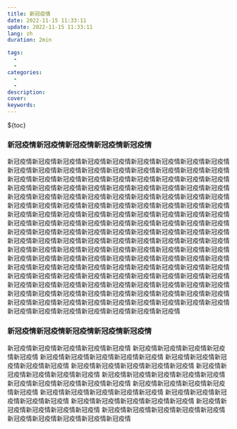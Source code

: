 ```yaml
---
title: 新冠疫情
date: 2022-11-15 11:33:11
update: 2022-11-15 11:33:11
lang: zh
duration: 2min

tags:
  - 
  - 
categories:
  - 
  - 
description: 
cover: 
keywords: 
---
```

${toc}



### 新冠疫情新冠疫情新冠疫情新冠疫情新冠疫情
新冠疫情新冠疫情新冠疫情新冠疫情新冠疫情新冠疫情新冠疫情新冠疫情新冠疫情新冠疫情新冠疫情新冠疫情新冠疫情新冠疫情新冠疫情新冠疫情新冠疫情新冠疫情新冠疫情新冠疫情新冠疫情新冠疫情新冠疫情新冠疫情新冠疫情新冠疫情新冠疫情新冠疫情新冠疫情新冠疫情新冠疫情新冠疫情新冠疫情新冠疫情新冠疫情新冠疫情新冠疫情新冠疫情新冠疫情新冠疫情新冠疫情新冠疫情新冠疫情新冠疫情新冠疫情新冠疫情新冠疫情新冠疫情新冠疫情新冠疫情新冠疫情新冠疫情新冠疫情新冠疫情新冠疫情新冠疫情新冠疫情新冠疫情新冠疫情新冠疫情新冠疫情新冠疫情新冠疫情新冠疫情新冠疫情新冠疫情新冠疫情新冠疫情新冠疫情新冠疫情新冠疫情新冠疫情新冠疫情新冠疫情新冠疫情新冠疫情新冠疫情新冠疫情新冠疫情新冠疫情新冠疫情新冠疫情新冠疫情新冠疫情新冠疫情新冠疫情新冠疫情新冠疫情新冠疫情新冠疫情新冠疫情新冠疫情新冠疫情新冠疫情新冠疫情新冠疫情新冠疫情新冠疫情新冠疫情新冠疫情新冠疫情新冠疫情新冠疫情新冠疫情新冠疫情新冠疫情新冠疫情新冠疫情新冠疫情新冠疫情新冠疫情新冠疫情新冠疫情新冠疫情新冠疫情新冠疫情新冠疫情新冠疫情新冠疫情新冠疫情新冠疫情新冠疫情新冠疫情新冠疫情新冠疫情新冠疫情新冠疫情新冠疫情新冠疫情新冠疫情新冠疫情新冠疫情新冠疫情新冠疫情新冠疫情新冠疫情新冠疫情新冠疫情新冠疫情新冠疫情新冠疫情新冠疫情新冠疫情新冠疫情新冠疫情新冠疫情新冠疫情新冠疫情新冠疫情新冠疫情新冠疫情新冠疫情新冠疫情新冠疫情新冠疫情新冠疫情新冠疫情新冠疫情新冠疫情新冠疫情

### 新冠疫情新冠疫情新冠疫情新冠疫情新冠疫情
新冠疫情新冠疫情新冠疫情新冠疫情新冠疫情
新冠疫情新冠疫情新冠疫情新冠疫情新冠疫情
新冠疫情新冠疫情新冠疫情新冠疫情新冠疫情
新冠疫情新冠疫情新冠疫情新冠疫情新冠疫情
新冠疫情新冠疫情新冠疫情新冠疫情新冠疫情
新冠疫情新冠疫情新冠疫情新冠疫情新冠疫情
新冠疫情新冠疫情新冠疫情新冠疫情新冠疫情
新冠疫情新冠疫情新冠疫情新冠疫情新冠疫情
新冠疫情新冠疫情新冠疫情新冠疫情新冠疫情
新冠疫情新冠疫情新冠疫情新冠疫情新冠疫情
新冠疫情新冠疫情新冠疫情新冠疫情新冠疫情
新冠疫情新冠疫情新冠疫情新冠疫情新冠疫情
新冠疫情新冠疫情新冠疫情新冠疫情新冠疫情
新冠疫情新冠疫情新冠疫情新冠疫情新冠疫情
新冠疫情新冠疫情新冠疫情新冠疫情新冠疫情

